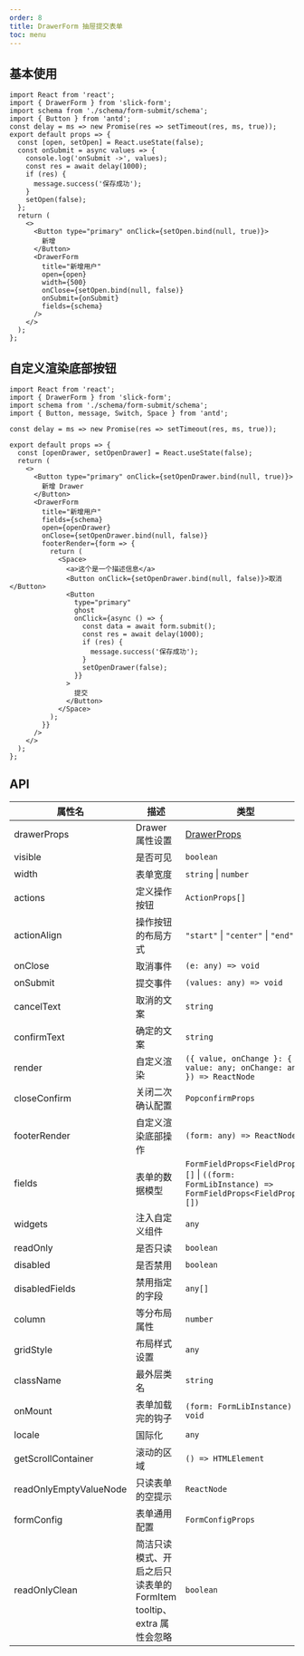 ```yaml
---
order: 8
title: DrawerForm 抽屉提交表单
toc: menu
---
```


## 基本使用

```tsx
import React from 'react';
import { DrawerForm } from 'slick-form';
import schema from './schema/form-submit/schema';
import { Button } from 'antd';
const delay = ms => new Promise(res => setTimeout(res, ms, true));
export default props => {
  const [open, setOpen] = React.useState(false);
  const onSubmit = async values => {
    console.log('onSubmit ->', values);
    const res = await delay(1000);
    if (res) {
      message.success('保存成功');
    }
    setOpen(false);
  };
  return (
    <>
      <Button type="primary" onClick={setOpen.bind(null, true)}>
        新增
      </Button>
      <DrawerForm
        title="新增用户"
        open={open}
        width={500}
        onClose={setOpen.bind(null, false)}
        onSubmit={onSubmit}
        fields={schema}
      />
    </>
  );
};
```

## 自定义渲染底部按钮

```tsx
import React from 'react';
import { DrawerForm } from 'slick-form';
import schema from './schema/form-submit/schema';
import { Button, message, Switch, Space } from 'antd';

const delay = ms => new Promise(res => setTimeout(res, ms, true));

export default props => {
  const [openDrawer, setOpenDrawer] = React.useState(false);
  return (
    <>
      <Button type="primary" onClick={setOpenDrawer.bind(null, true)}>
        新增 Drawer
      </Button>
      <DrawerForm
        title="新增用户"
        fields={schema}
        open={openDrawer}
        onClose={setOpenDrawer.bind(null, false)}
        footerRender={form => {
          return (
            <Space>
              <a>这个是一个描述信息</a>
              <Button onClick={setOpenDrawer.bind(null, false)}>取消</Button>
              <Button
                type="primary"
                ghost
                onClick={async () => {
                  const data = await form.submit();
                  const res = await delay(1000);
                  if (res) {
                    message.success('保存成功');
                  }
                  setOpenDrawer(false);
                }}
              >
                提交
              </Button>
            </Space>
          );
        }}
      />
    </>
  );
};
```

## API

| 属性名                 | 描述                                                                | 类型                                                                                               | 默认值                       |
| ---------------------- | ------------------------------------------------------------------- | -------------------------------------------------------------------------------------------------- | ---------------------------- |
| drawerProps            | Drawer 属性设置                                                     | <a href="https://ant-design.antgroup.com/components/drawer-cn#api" target="_blank">DrawerProps</a> | --                           |
| visible                | 是否可见                                                            | `boolean`                                                                                          | `false`                      |
| width                  | 表单宽度                                                            | `string` \| `number`                                                                               | --                           |
| actions                | 定义操作按钮                                                        | `ActionProps[]`                                                                                    | --                           |
| actionAlign            | 操作按钮的布局方式                                                  | `"start"` \| `"center"` \| `"end"`                                                                 | `center`                     |
| onClose                | 取消事件                                                            | `(e: any) => void`                                                                                 | --                           |
| onSubmit               | 提交事件                                                            | `(values: any) => void`                                                                            | --                           |
| cancelText             | 取消的文案                                                          | `string`                                                                                           | `取消`                       |
| confirmText            | 确定的文案                                                          | `string`                                                                                           | `确定`                       |
| render                 | 自定义渲染                                                          | `({ value, onChange }: { value: any; onChange: any; }) => ReactNode`                               | --                           |
| closeConfirm           | 关闭二次确认配置                                                    | `PopconfirmProps`                                                                                  | --                           |
| footerRender           | 自定义渲染底部操作                                                  | `(form: any) => ReactNode`                                                                         | --                           |
| fields                 | 表单的数据模型                                                      | `FormFieldProps<FieldProps>[]` \| `((form: FormLibInstance) => FormFieldProps<FieldProps>[])`      | `[]`                         |
| widgets                | 注入自定义组件                                                      | `any`                                                                                              | --                           |
| readOnly               | 是否只读                                                            | `boolean`                                                                                          | `false`                      |
| disabled               | 是否禁用                                                            | `boolean`                                                                                          | `false`                      |
| disabledFields         | 禁用指定的字段                                                      | `any[]`                                                                                            | `[]`                         |
| column                 | 等分布局属性                                                        | `number`                                                                                           | `1`                          |
| gridStyle              | 布局样式设置                                                        | `any`                                                                                              | `{columnGap: 20, rowGap: 0}` |
| className              | 最外层类名                                                          | `string`                                                                                           | --                           |
| onMount                | 表单加载完的钩子                                                    | `(form: FormLibInstance) => void`                                                                  | --                           |
| locale                 | 国际化                                                              | `any`                                                                                              | --                           |
| getScrollContainer     | 滚动的区域                                                          | `() => HTMLElement`                                                                                | --                           |
| readOnlyEmptyValueNode | 只读表单的空提示                                                    | `ReactNode`                                                                                        | --                           |
| formConfig             | 表单通用配置                                                        | `FormConfigProps`                                                                                  | --                           |
| readOnlyClean          | 简洁只读模式、开启之后只读表单的 FormItem tooltip、extra 属性会忽略 | `boolean`                                                                                          | `false`                      |

